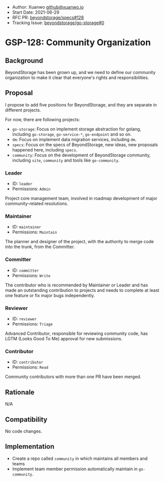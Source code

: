 - Author: Xuanwo <github@xuanwo.io>
- Start Date: 2021-06-29
- RFC PR: [beyondstorage/specs#128](https://github.com/rgglez/specs/pull/128)
- Tracking Issue: [beyondstorage/go-storage#0](https://github.com/rgglez/go-storage/issues/0)

# GSP-128: Community Organization

## Background

BeyondStorage has been grown up, and we need to define our community organization to make it clear that everyone's rights and responsibilities.

## Proposal

I propose to add five positions for BeyondStorage, and they are separate in different projects.

For now, there are following projects:

- `go-storage`: Focus on implement storage abstraction for golang, including `go-storage`, `go-service-*`, `go-endpoint` and so on.
- `dm`: Focus on implement data migration services, including `dm`.
- `specs`: Focus on the specs of BeyondStorage, new ideas, new proposals happened here, including `specs`.
- `community`: Focus on the development of BeyondStorage community, including `site`, `community` and tools like `go-community`.

### Leader

- ID: `leader`
- Permissions: `Admin`

Project core management team, involved in roadmap development of major community-related resolutions.

### Maintainer

- ID: `maintainer`
- Permissions: `Maintain`

The planner and designer of the project, with the authority to merge code into the trunk, from the Committer.

### Committer

- ID: `committer`
- Permissions: `Write`

The contributor who is recommended by Maintainer or Leader and has made an outstanding contribution to projects and needs to complete at least one feature or fix major bugs independently.

### Reviewer

- ID: `reviewer`
- Permissions: `Triage`

Advanced Contributor, responsible for reviewing community code, has LGTM (Looks Good To Me) approval for new submissions.

### Contributor

- ID: `contributor`
- Permissions: `Read`

Community contributors with more than one PR have been merged.

## Rationale

N/A

## Compatibility

No code changes.

## Implementation

- Create a repo called `community` in which maintains all members and teams
- Implement team member permission automatically maintain in `go-community`.

